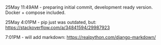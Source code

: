 25May 11:49AM - preparing initial commit, development ready version. Docker + compose included.


25May 4:01PM - pip just was outdated, but: https://stackoverflow.com/a/34841594/29987923

7:01PM - will add markdown: https://realpython.com/django-markdown/

